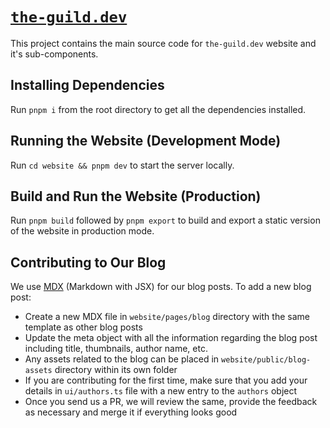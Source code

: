 # [`the-guild.dev`](https://the-guild.dev)

This project contains the main source code for `the-guild.dev` website and it's sub-components.

## Installing Dependencies

Run `pnpm i` from the root directory to get all the dependencies installed.

## Running the Website (Development Mode)

Run `cd website && pnpm dev` to start the server locally.

## Build and Run the Website (Production)

Run `pnpm build` followed by `pnpm export` to build and export a static version of the website in
production mode.

## Contributing to Our Blog

We use [MDX](https://mdxjs.com) (Markdown with JSX) for our blog posts. To add a new blog post:

- Create a new MDX file in `website/pages/blog` directory with the same template as other blog posts
- Update the meta object with all the information regarding the blog post including title,
  thumbnails, author name, etc.
- Any assets related to the blog can be placed in `website/public/blog-assets` directory within its
  own folder
- If you are contributing for the first time, make sure that you add your details in `ui/authors.ts`
  file with a new entry to the `authors` object
- Once you send us a PR, we will review the same, provide the feedback as necessary and merge it if
  everything looks good
